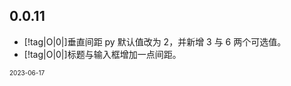## 0.0.11

- [!tag|O|0|]垂直间距 py 默认值改为 2，并新增 3 与 6 两个可选值。
- [!tag|O|0|]标题与输入框增加一点间距。

<font size=1>2023-06-17</font>
